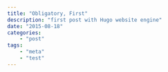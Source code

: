 ```yaml
---
title: "Obligatory, First"
description: "first post with Hugo website engine"
date: "2015-08-18"
categories:
    - "post"
tags:
    - "meta"
    - "test"
---
```

